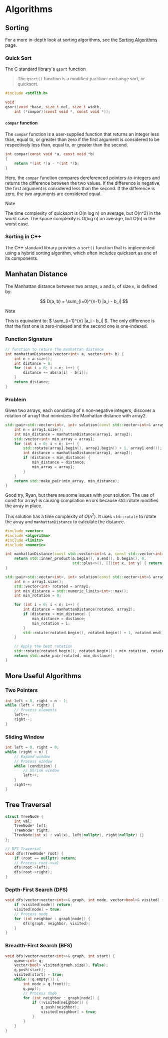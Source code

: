 # Algorithms

## Sorting

For a more in-depth look at sorting algorithms, see the
[Sorting Algorithms](sorting.md) page.

### Quick Sort

The C standard library's `qsort` function

> The `qsort()` function is a modified partition-exchange sort, or quicksort.

```c
#include <stdlib.h>

void
qsort(void *base, size_t nel, size_t width,
    int (*compar)(const void *, const void *));
```

#### `compar` function

The `compar` function is a user-supplied function that returns an integer
less than, equal to, or greater than zero if the first argument is
considered to be respectively less than, equal to, or greater than the second.

```c
int compar(const void *a, const void *b)
{
    return *(int *)a - *(int *)b;
}
```

Here, the `compar` function compares dereferenced pointers-to-integers
and returns the difference between the two values. If the difference is
negative, the first argument is considered less than the second. If the
difference is zero, the two arguments are considered equal.

> [!NOTE]
> The time complexity of quicksort is O(n log n) on average, but O(n^2) in the
> worst case. The space complexity is O(log n) on average, but O(n) in the worst case.

### Sorting in C++

The C++ standard library provides a `sort()` function that is implemented using
a hybrid sorting algorithm, which often includes quicksort as one of its components.

## Manhatan Distance

The Manhattan distance between two arrays, `a` and `b`, of size `n`,
is defined by:

$$
D(a, b) = \sum_{i=0}^{n-1} |a_i - b_i|
$$

> [!NOTE]
> This is equivalent to: $ \sum\_{i=1}^{n} |a_i - b_i| $.
> The only difference is that the first one is zero-indexed and the second one
> is one-indexed.

### Function Signature

```cpp
// function to return the manhattan distance
int manhattanDistance(vector<int> a, vector<int> b) {
    int n = a.size();
    int distance = 0;
    for (int i = 0; i < n; i++) {
        distance += abs(a[i] - b[i]);
    }
    return distance;
}
```

### Problem

Given two arrays, each consisting of n non-negative integers,
discover a rotation of array1 that minimizes the Manhattan distance with array2.

```cpp
std::pair<std::vector<int>, int> solution(const std::vector<int>& array1, const std::vector<int>& array2) {
    int n = array1.size();
    int min_distance = manhattanDistance(array1, array2);
    std::vector<int> min_array = array1;
    for (int i = 0; i < n; i++) {
        std::rotate(array1.begin(), array1.begin() + 1, array1.end());
        int distance = manhattanDistance(array1, array2);
        if (distance < min_distance) {
            min_distance = distance;
            min_array = array1;
        }
    }
    return std::make_pair(min_array, min_distance);
}
```

Good try, Ryan, but there are some issues with your solution. The use of const for array1 is causing compilation errors because std::rotate modifies the array in place.

This solution has a time complexity of $O(n^2)$.
It uses `std::rotate` to rotate the array and `manhattanDistance` to calculate
the distance.

```cpp
#include <vector>
#include <algorithm>
#include <limits>
#include <numeric>

int manhattanDistance(const std::vector<int>& a, const std::vector<int>& b) {
    return std::inner_product(a.begin(), a.end(), b.begin(), 0,
                              std::plus<>(), [](int x, int y) { return std::abs(x - y); });
}

std::pair<std::vector<int>, int> solution(const std::vector<int>& array1, const std::vector<int>& array2) {
    int n = array1.size();
    std::vector<int> rotated = array1;
    int min_distance = std::numeric_limits<int>::max();
    int min_rotation = 0;

    for (int i = 0; i < n; i++) {
        int distance = manhattanDistance(rotated, array2);
        if (distance < min_distance) {
            min_distance = distance;
            min_rotation = i;
        }
        std::rotate(rotated.begin(), rotated.begin() + 1, rotated.end());
    }

    // Apply the best rotation
    std::rotate(rotated.begin(), rotated.begin() + min_rotation, rotated.end());
    return std::make_pair(rotated, min_distance);
}
```

## More Useful Algorithms

### Two Pointers

```cpp
int left = 0, right = n - 1;
while (left < right) {
    // Process elements
    left++;
    right--;
}
```

### Sliding Window

```cpp
int left = 0, right = 0;
while (right < n) {
    // Expand window
    // Process window
    while (condition) {
        // Shrink window
        left++;
    }
    right++;
}
```

## Tree Traversal

```cpp
struct TreeNode {
    int val;
    TreeNode* left;
    TreeNode* right;
    TreeNode(int x) : val(x), left(nullptr), right(nullptr) {}
};

// DFS Traversal
void dfs(TreeNode* root) {
    if (root == nullptr) return;
    // Process root->val
    dfs(root->left);
    dfs(root->right);
}
```

### Depth-First Search (DFS)

```cpp
void dfs(vector<vector<int>>& graph, int node, vector<bool>& visited) {
    if (visited[node]) return;
    visited[node] = true;
    // Process node
    for (int neighbor : graph[node]) {
        dfs(graph, neighbor, visited);
    }
}
```

### Breadth-First Search (BFS)

```cpp
void bfs(vector<vector<int>>& graph, int start) {
    queue<int> q;
    vector<bool> visited(graph.size(), false);
    q.push(start);
    visited[start] = true;
    while (!q.empty()) {
        int node = q.front();
        q.pop();
        // Process node
        for (int neighbor : graph[node]) {
            if (!visited[neighbor]) {
                q.push(neighbor);
                visited[neighbor] = true;
            }
        }
    }
}
```
